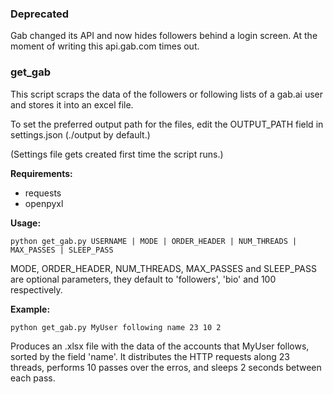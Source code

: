 ### Deprecated
Gab changed its API and now hides followers behind a login screen. At the moment of writing this api.gab.com times out.

### get_gab

This script scraps the data of the followers or following lists of a gab.ai user and stores it into an excel file.

To set the preferred output path for the files, edit the OUTPUT_PATH field in settings.json (./output by default.)

(Settings file gets created first time the script runs.)

**Requirements:**
- requests
- openpyxl

**Usage:**
```
python get_gab.py USERNAME | MODE | ORDER_HEADER | NUM_THREADS | MAX_PASSES | SLEEP_PASS
```
MODE, ORDER_HEADER, NUM_THREADS, MAX_PASSES and SLEEP_PASS are optional parameters, they default to 'followers', 'bio' and 100 respectively.


**Example:**
```
python get_gab.py MyUser following name 23 10 2
```
Produces an .xlsx file with the data of the accounts that MyUser follows, sorted by the field 'name'. It distributes
the HTTP requests along 23 threads, performs 10 passes over the erros, and sleeps 2 seconds between each pass.


